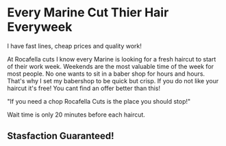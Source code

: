 # Every Marine Cut Thier Hair Everyweek
I have fast lines, cheap prices and quality work!

At Rocafella cuts I know every Marine is looking for a fresh haircut to start of their work week. Weekends are the most valuable time of the week for most people. No one wants to sit in a baber shop for hours and hours. That's why I set my babershop to be quick but crisp. If you do not like your haircut it's free! You cant find an offer better than this!


"If you need a chop Rocafella Cuts is the place you should stop!"

Wait time is only 20 minutes before each haircut.

## Stasfaction Guaranteed!
